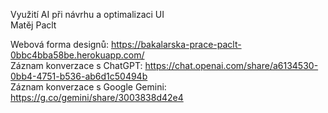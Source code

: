 Využití AI při návrhu a optimalizaci UI <br>
Matěj Paclt <br>

Webová forma designů: https://bakalarska-prace-paclt-0bbc4bba58be.herokuapp.com/ <br>
Záznam konverzace s ChatGPT: https://chat.openai.com/share/a6134530-0bb4-4751-b536-ab6d1c50494b <br>
Záznam konverzace s Google Gemini: https://g.co/gemini/share/3003838d42e4 <br>
